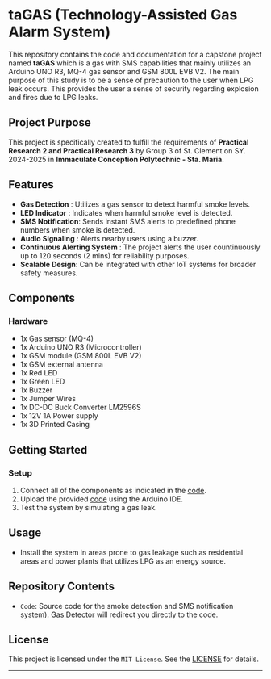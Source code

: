 # taGAS (Technology-Assisted Gas Alarm System)

This repository contains the code and documentation for a capstone project named **taGAS** which is a gas with SMS capabilities that mainly utilizes an Arduino UNO R3, MQ-4 gas sensor and GSM 800L EVB V2. The main purpose of this study is to be a sense of precaution to the user when LPG leak occurs. This provides the user a sense of security regarding explosion and fires due to LPG leaks.

## Project Purpose
This project is specifically created to fulfill the requirements of **Practical Research 2 and Practical Research 3** by Group 3 of St. Clement on SY. 2024-2025 in **Immaculate Conception Polytechnic - Sta. Maria**.

## Features
- **Gas Detection** : Utilizes a gas sensor to detect harmful smoke levels.
- **LED Indicator** : Indicates when harmful smoke level is detected.
- **SMS Notification**: Sends instant SMS alerts to predefined phone numbers when smoke is detected.
- **Audio Signaling** : Alerts nearby users using a buzzer.
- **Continuous Alerting System** : The project alerts the user countinuously up to 120 seconds (2 mins) for reliability purposes. 
- **Scalable Design**: Can be integrated with other IoT systems for broader safety measures.

## Components
### Hardware
- 1x Gas sensor (MQ-4)
- 1x Arduino UNO R3 (Microcontroller)
- 1x GSM module (GSM 800L EVB V2)
- 1x GSM external antenna
- 1x Red LED
- 1x Green LED
- 1x Buzzer 
- 1x Jumper Wires
- 1x DC-DC Buck Converter LM2596S
- 1x  12V 1A Power supply
- 1x 3D Printed Casing


## Getting Started

### Setup
1. Connect all of the components as indicated in the [code](). 
2. Upload the provided [code]() using the Arduino IDE.
3. Test the system by simulating a gas leak.


## Usage
- Install the system in areas prone to gas leakage such as residential areas and power plants that utilizes LPG as an energy source.

## Repository Contents
- `Code`: Source code for the smoke detection and SMS notification system). [Gas Detector]() will redirect you directly to the code.

## License
This project is licensed under the `MIT License`. See the [LICENSE](https://github.com/cornheep/taGAS/blob/main/LICENSE) for details.

---
